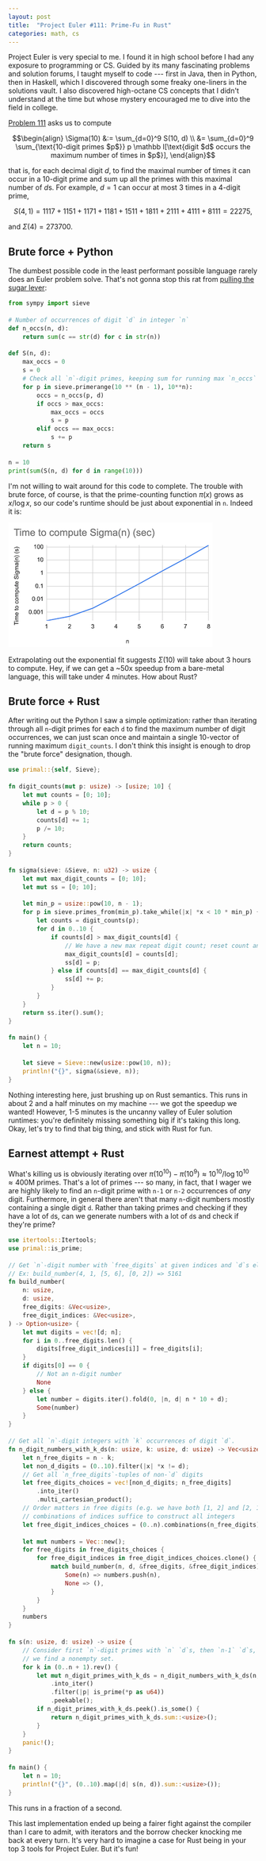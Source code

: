 ```yaml
---
layout: post
title:  "Project Euler #111: Prime-Fu in Rust"
categories: math, cs
---
```


Project Euler is very special to me. I found it in high school before I had any exposure to programming or CS. Guided by its many fascinating problems and solution forums, I taught myself to code --- first in Java, then in Python, then in Haskell, which I discovered through some freaky one-liners in the solutions vault. I also discovered high-octane CS concepts that I didn't understand at the time but whose mystery encouraged me to dive into the field in college.

[Problem 111](https://projecteuler.net/problem=111) asks us to compute

$$\begin{align}
\Sigma(10) &:= \sum_{d=0}^9 S(10, d) \\
    &= \sum_{d=0}^9 \sum_{\text{10-digit primes $p$}} p \mathbb I[\text{digit $d$ occurs the maximum number of times in $p$}],
\end{align}$$

that is, for each decimal digit $d$, to find the maximal number of times it can occur in a 10-digit prime and sum up all the primes with this maximal number of $d$s. For example, $d=1$ can occur at most 3 times in a 4-digit prime,

$$S(4, 1) = 1117 + 1151 + 1171 + 1181 + 1511 + 1811 + 2111 + 4111 + 8111 = 22275,$$

and $\Sigma(4) = 273700$.

## Brute force + Python

The dumbest possible code in the least performant possible language rarely does an Euler problem solve. That's not gonna stop this rat from [pulling the sugar lever](https://en.wikipedia.org/wiki/Operant_conditioning_chamber):

```py
from sympy import sieve

# Number of occurrences of digit `d` in integer `n`
def n_occs(n, d):
    return sum(c == str(d) for c in str(n))

def S(n, d):
    max_occs = 0
    s = 0
    # Check all `n`-digit primes, keeping sum for running max `n_occs`
    for p in sieve.primerange(10 ** (n - 1), 10**n):
        occs = n_occs(p, d)
        if occs > max_occs:
            max_occs = occs
            s = p
        elif occs == max_occs:
            s += p
    return s

n = 10
print(sum(S(n, d) for d in range(10)))
```

I'm not willing to wait around for this code to complete. The trouble with brute force, of course, is that the prime-counting function $\pi(x)$ grows as $x/\log x$, so our code's runtime should be just about exponential in `n`. Indeed it is:

![png](/assets/sigma_n_time.png)

Extrapolating out the exponential fit suggests $\Sigma(10)$ will take about 3 hours to compute. Hey, if we can get a ~50x speedup from a bare-metal language, this will take under 4 minutes. How about Rust?

## Brute force + Rust

After writing out the Python I saw a simple optimization: rather than iterating through all `n`-digit primes for each `d` to find the maximum number of digit occurrences, we can just scan once and maintain a single 10-vector of running maximum `digit_counts`. I don't think this insight is enough to drop the "brute force" designation, though.

```rust
use primal::{self, Sieve};

fn digit_counts(mut p: usize) -> [usize; 10] {
    let mut counts = [0; 10];
    while p > 0 {
        let d = p % 10;
        counts[d] += 1;
        p /= 10;
    }
    return counts;
}

fn sigma(sieve: &Sieve, n: u32) -> usize {
    let mut max_digit_counts = [0; 10];
    let mut ss = [0; 10];

    let min_p = usize::pow(10, n - 1);
    for p in sieve.primes_from(min_p).take_while(|x| *x < 10 * min_p) {
        let counts = digit_counts(p);
        for d in 0..10 {
            if counts[d] > max_digit_counts[d] {
                // We have a new max repeat digit count; reset count and sum
                max_digit_counts[d] = counts[d];
                ss[d] = p;
            } else if counts[d] == max_digit_counts[d] {
                ss[d] += p;
            }
        }
    }
    return ss.iter().sum();
}

fn main() {
    let n = 10;

    let sieve = Sieve::new(usize::pow(10, n));
    println!("{}", sigma(&sieve, n));
}
```

Nothing interesting here, just brushing up on Rust semantics. This runs in about 2 and a half minutes on my machine --- we got the speedup we wanted! However, 1-5 minutes is the uncanny valley of Euler solution runtimes: you're definitely missing something big if it's taking this long. Okay, let's try to find that big thing, and stick with Rust for fun.

## Earnest attempt + Rust

What's killing us is obviously iterating over $\pi(10^{10}) - \pi(10^9) \approx 10^{10} / \log 10^{10} \approx 400\text{M}$ primes. That's a lot of primes --- so many, in fact, that I wager we are highly likely to find an `n`-digit prime with `n-1` or `n-2` occurrences of _any_ digit. Furthermore, in general there aren't that many `n`-digit numbers mostly containing a single digit `d`. Rather than taking primes and checking if they have a lot of `d`s, can we generate numbers with a lot of `d`s and check if they're prime?

```rust
use itertools::Itertools;
use primal::is_prime;

// Get `n`-digit number with `free_digits` at given indices and `d`s elsewhere
// Ex: build_number(4, 1, [5, 6], [0, 2]) => 5161
fn build_number(
    n: usize,
    d: usize,
    free_digits: &Vec<usize>,
    free_digit_indices: &Vec<usize>,
) -> Option<usize> {
    let mut digits = vec![d; n];
    for i in 0..free_digits.len() {
        digits[free_digit_indices[i]] = free_digits[i];
    }
    if digits[0] == 0 {
        // Not an n-digit number
        None
    } else {
        let number = digits.iter().fold(0, |n, d| n * 10 + d);
        Some(number)
    }
}

// Get all `n`-digit integers with `k` occurrences of digit `d`.
fn n_digit_numbers_with_k_ds(n: usize, k: usize, d: usize) -> Vec<usize> {
    let n_free_digits = n - k;
    let non_d_digits = (0..10).filter(|x| *x != d);
    // Get all `n_free_digits`-tuples of non-`d` digits
    let free_digits_choices = vec![non_d_digits; n_free_digits]
        .into_iter()
        .multi_cartesian_product();
    // Order matters in free digits (e.g. we have both [1, 2] and [2, 1]), so order-independent
    // combinations of indices suffice to construct all integers
    let free_digit_indices_choices = (0..n).combinations(n_free_digits);

    let mut numbers = Vec::new();
    for free_digits in free_digits_choices {
        for free_digit_indices in free_digit_indices_choices.clone() {
            match build_number(n, d, &free_digits, &free_digit_indices) {
                Some(n) => numbers.push(n),
                None => (),
            }
        }
    }
    numbers
}

fn s(n: usize, d: usize) -> usize {
    // Consider first `n`-digit primes with `n` `d`s, then `n-1` `d`s, etc. We can stop as soon as
    // we find a nonempty set.
    for k in (0..n + 1).rev() {
        let mut n_digit_primes_with_k_ds = n_digit_numbers_with_k_ds(n, k, d)
            .into_iter()
            .filter(|p| is_prime(*p as u64))
            .peekable();
        if n_digit_primes_with_k_ds.peek().is_some() {
            return n_digit_primes_with_k_ds.sum::<usize>();
        }
    }
    panic!();
}

fn main() {
    let n = 10;
    println!("{}", (0..10).map(|d| s(n, d)).sum::<usize>());
}
```

This runs in a fraction of a second.

This last implementation ended up being a fairer fight against the compiler than I care to admit, with iterators and the borrow checker knocking me back at every turn. It's very hard to imagine a case for Rust being in your top 3 tools for Project Euler. But it's fun!

